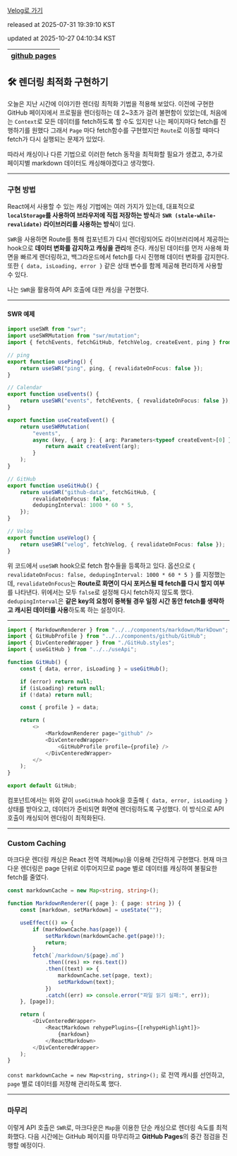 [Velog로 가기](https://velog.io/@choi-hyk/GitHub-Pages-렌더링-최적화-구현하기)

released at 2025-07-31 19:39:10 KST

updated at 2025-10-27 04:10:34 KST

|[github pages](https://velog.io/tags/github-pages)|
|----|

## 🛠️ 렌더링 최적화 구현하기

오늘은 지난 시간에 이야기한 렌더링 최적화 기법을 적용해 보았다. 이전에 구현한 GitHub 페이지에서 프로필을 렌더링하는 데 2\~3초가 걸려 불편함이 있었는데, 처음에는 `Context`로 모든 데이터를 fetch하도록 할 수도 있지만 나는 페이지마다 fetch를 진행하기를 원했다 그래서 `Page` 마다 fetch함수를 구현했지만 `Route`로 이동할 때마다 fetch가 다시 실행되는 문제가 있었다. 

따라서 캐싱이나 다른 기법으로 이러한 fetch 동작을 최적화할 필요가 생겼고, 추가로 페이지별 markdown 데이터도 캐싱해야겠다고 생각했다.

---

### 구현 방법

React에서 사용할 수 있는 캐싱 기법에는 여러 가지가 있는데, 대표적으로 **`localStorage`를 사용하여 브라우저에 직접 저장하는 방식**과 **`SWR (stale-while-revalidate)` 라이브러리를 사용하는 방식**이 있다.

`SWR`을 사용하면 Route를 통해 컴포넌트가 다시 렌더링되어도 라이브러리에서 제공하는 hook으로 **데이터 변화를 감지하고 캐싱을 관리**해 준다. 캐싱된 데이터를 먼저 사용해 화면을 빠르게 렌더링하고, 백그라운드에서 fetch를 다시 진행해 데이터 변화를 감지한다. 또한 `{ data, isLoading, error }` 같은 상태 변수를 함께 제공해 편리하게 사용할 수 있다.

나는 `SWR`을 활용하여 API 호출에 대한 캐싱을 구현했다.

---

#### SWR 예제

```ts
import useSWR from "swr";
import useSWRMutation from "swr/mutation";
import { fetchEvents, fetchGitHub, fetchVelog, createEvent, ping } from "./api";

// ping
export function usePing() {
    return useSWR("ping", ping, { revalidateOnFocus: false });
}

// Calendar
export function useEvents() {
    return useSWR("events", fetchEvents, { revalidateOnFocus: false });
}

export function useCreateEvent() {
    return useSWRMutation(
        "events",
        async (key, { arg }: { arg: Parameters<typeof createEvent>[0] }) => {
            return await createEvent(arg);
        }
    );
}

// GitHub
export function useGitHub() {
    return useSWR("github-data", fetchGitHub, {
        revalidateOnFocus: false,
        dedupingInterval: 1000 * 60 * 5,
    });
}

// Velog
export function useVelog() {
    return useSWR("velog", fetchVelog, { revalidateOnFocus: false });
}
```

위 코드에서 `useSWR` hook으로 fetch 함수들을 등록하고 있다. 옵션으로 `{ revalidateOnFocus: false, dedupingInterval: 1000 * 60 * 5 }` 를 지정했는데, `revalidateOnFocus`는 **Route로 화면이 다시 포커스될 때 fetch를 다시 할지 여부**를 나타낸다. 위에서는 모두 `false`로 설정해 다시 fetch하지 않도록 했다. `dedupingInterval`은 **같은 key의 요청이 중복될 경우 일정 시간 동안 fetch를 생략하고 캐시된 데이터를 사용**하도록 하는 설정이다.

---

```ts
import { MarkdownRenderer } from "../../components/markdown/MarkDown";
import { GitHubProfile } from "../../components/github/GitHub";
import { DivCenteredWrapper } from "./GitHub.styles";
import { useGitHub } from "../../useApi";

function GitHub() {
    const { data, error, isLoading } = useGitHub();

    if (error) return null;
    if (isLoading) return null;
    if (!data) return null;

    const { profile } = data;

    return (
        <>
            <MarkdownRenderer page="github" />
            <DivCenteredWrapper>
                <GitHubProfile profile={profile} />
            </DivCenteredWrapper>
        </>
    );
}

export default GitHub;
```

컴포넌트에서는 위와 같이 `useGitHub` hook을 호출해 `{ data, error, isLoading }` 상태를 받아오고, 데이터가 준비되면 화면에 렌더링하도록 구성했다. 이 방식으로 API 호출이 캐싱되어 렌더링이 최적화된다.

---

### Custom Caching

마크다운 렌더링 캐싱은 React 전역 객체(`Map`)을 이용해 간단하게 구현했다. 현재 마크다운 렌더링은 page 단위로 이루어지므로 page 별로 데이터를 캐싱하여 불필요한 fetch를 줄였다.

```ts
const markdownCache = new Map<string, string>();

function MarkdownRenderer({ page }: { page: string }) {
    const [markdown, setMarkdown] = useState("");

    useEffect(() => {
        if (markdownCache.has(page)) {
            setMarkdown(markdownCache.get(page)!);
            return;
        }
        fetch(`/markdown/${page}.md`)
            .then((res) => res.text())
            .then((text) => {
                markdownCache.set(page, text);
                setMarkdown(text);
            })
            .catch((err) => console.error("파일 읽기 실패:", err));
    }, [page]);

    return (
        <DivCenteredWrapper>
            <ReactMarkdown rehypePlugins={[rehypeHighlight]}>
                {markdown}
            </ReactMarkdown>
        </DivCenteredWrapper>
    );
}
```

`const markdownCache = new Map<string, string>();` 로 전역 캐시를 선언하고, `page` 별로 데이터를 저장해 관리하도록 했다.

---

### 마무리

이렇게 API 호출은 `SWR`로, 마크다운은 `Map`을 이용한 단순 캐싱으로 렌더링 속도를 최적화했다. 다음 시간에는 GitHub 페이지를 마무리하고 **GitHub Pages**의 중간 점검을 진행할 예정이다.

